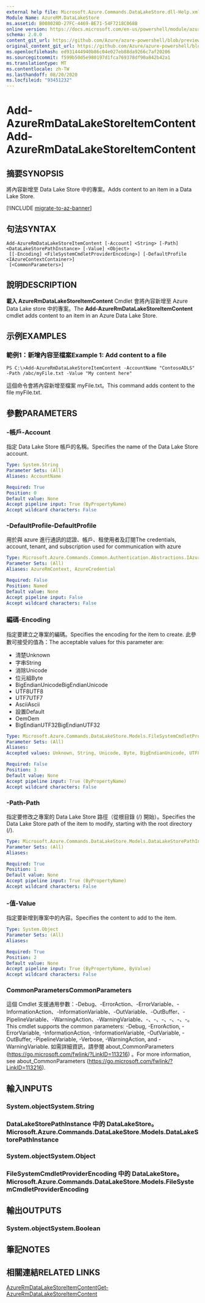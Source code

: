 ```yaml
---
external help file: Microsoft.Azure.Commands.DataLakeStore.dll-Help.xml
Module Name: AzureRM.DataLakeStore
ms.assetid: B008028D-27FC-4469-BE71-54F7218C068B
online version: https://docs.microsoft.com/en-us/powershell/module/azurerm.datalakestore/add-azurermdatalakestoreitemcontent
schema: 2.0.0
content_git_url: https://github.com/Azure/azure-powershell/blob/preview/src/ResourceManager/DataLakeStore/Commands.DataLakeStore/help/Add-AzureRmDataLakeStoreItemContent.md
original_content_git_url: https://github.com/Azure/azure-powershell/blob/preview/src/ResourceManager/DataLakeStore/Commands.DataLakeStore/help/Add-AzureRmDataLakeStoreItemContent.md
ms.openlocfilehash: ed931444940b86c04e027eb88da9266c7af20206
ms.sourcegitcommit: f599b50d5e980197d1fca769378df90a842b42a1
ms.translationtype: MT
ms.contentlocale: zh-TW
ms.lasthandoff: 08/20/2020
ms.locfileid: "93451232"
---
```

# <span data-ttu-id="bc344-101">Add-AzureRmDataLakeStoreItemContent</span><span class="sxs-lookup"><span data-stu-id="bc344-101">Add-AzureRmDataLakeStoreItemContent</span></span>

## <span data-ttu-id="bc344-102">摘要</span><span class="sxs-lookup"><span data-stu-id="bc344-102">SYNOPSIS</span></span>
<span data-ttu-id="bc344-103">將內容新增至 Data Lake Store 中的專案。</span><span class="sxs-lookup"><span data-stu-id="bc344-103">Adds content to an item in a Data Lake Store.</span></span>

[!INCLUDE [migrate-to-az-banner](../../includes/migrate-to-az-banner.md)]

## <span data-ttu-id="bc344-104">句法</span><span class="sxs-lookup"><span data-stu-id="bc344-104">SYNTAX</span></span>

```
Add-AzureRmDataLakeStoreItemContent [-Account] <String> [-Path] <DataLakeStorePathInstance> [-Value] <Object>
 [[-Encoding] <FileSystemCmdletProviderEncoding>] [-DefaultProfile <IAzureContextContainer>]
 [<CommonParameters>]
```

## <span data-ttu-id="bc344-105">說明</span><span class="sxs-lookup"><span data-stu-id="bc344-105">DESCRIPTION</span></span>
<span data-ttu-id="bc344-106">**載入 AzureRmDataLakeStoreItemContent** Cmdlet 會將內容新增至 Azure Data Lake store 中的專案。</span><span class="sxs-lookup"><span data-stu-id="bc344-106">The **Add-AzureRmDataLakeStoreItemContent** cmdlet adds content to an item in an Azure Data Lake Store.</span></span>

## <span data-ttu-id="bc344-107">示例</span><span class="sxs-lookup"><span data-stu-id="bc344-107">EXAMPLES</span></span>

### <span data-ttu-id="bc344-108">範例1：新增內容至檔案</span><span class="sxs-lookup"><span data-stu-id="bc344-108">Example 1: Add content to a file</span></span>
```
PS C:\>Add-AzureRmDataLakeStoreItemContent -AccountName "ContosoADLS" -Path /abc/myFile.txt -Value "My content here"
```

<span data-ttu-id="bc344-109">這個命令會將內容新增至檔案 myFile.txt。</span><span class="sxs-lookup"><span data-stu-id="bc344-109">This command adds content to the file myFile.txt.</span></span>

## <span data-ttu-id="bc344-110">參數</span><span class="sxs-lookup"><span data-stu-id="bc344-110">PARAMETERS</span></span>

### <span data-ttu-id="bc344-111">-帳戶</span><span class="sxs-lookup"><span data-stu-id="bc344-111">-Account</span></span>
<span data-ttu-id="bc344-112">指定 Data Lake Store 帳戶的名稱。</span><span class="sxs-lookup"><span data-stu-id="bc344-112">Specifies the name of the Data Lake Store account.</span></span>

```yaml
Type: System.String
Parameter Sets: (All)
Aliases: AccountName

Required: True
Position: 0
Default value: None
Accept pipeline input: True (ByPropertyName)
Accept wildcard characters: False
```

### <span data-ttu-id="bc344-113">-DefaultProfile</span><span class="sxs-lookup"><span data-stu-id="bc344-113">-DefaultProfile</span></span>
<span data-ttu-id="bc344-114">用於與 azure 進行通訊的認證、帳戶、租使用者及訂閱</span><span class="sxs-lookup"><span data-stu-id="bc344-114">The credentials, account, tenant, and subscription used for communication with azure</span></span>

```yaml
Type: Microsoft.Azure.Commands.Common.Authentication.Abstractions.IAzureContextContainer
Parameter Sets: (All)
Aliases: AzureRmContext, AzureCredential

Required: False
Position: Named
Default value: None
Accept pipeline input: False
Accept wildcard characters: False
```

### <span data-ttu-id="bc344-115">編碼</span><span class="sxs-lookup"><span data-stu-id="bc344-115">-Encoding</span></span>
<span data-ttu-id="bc344-116">指定要建立之專案的編碼。</span><span class="sxs-lookup"><span data-stu-id="bc344-116">Specifies the encoding for the item to create.</span></span>
<span data-ttu-id="bc344-117">此參數可接受的值為：</span><span class="sxs-lookup"><span data-stu-id="bc344-117">The acceptable values for this parameter are:</span></span>
- <span data-ttu-id="bc344-118">清楚</span><span class="sxs-lookup"><span data-stu-id="bc344-118">Unknown</span></span>
- <span data-ttu-id="bc344-119">字串</span><span class="sxs-lookup"><span data-stu-id="bc344-119">String</span></span>
- <span data-ttu-id="bc344-120">消除</span><span class="sxs-lookup"><span data-stu-id="bc344-120">Unicode</span></span>
- <span data-ttu-id="bc344-121">位元組</span><span class="sxs-lookup"><span data-stu-id="bc344-121">Byte</span></span>
- <span data-ttu-id="bc344-122">BigEndianUnicode</span><span class="sxs-lookup"><span data-stu-id="bc344-122">BigEndianUnicode</span></span>
- <span data-ttu-id="bc344-123">UTF8</span><span class="sxs-lookup"><span data-stu-id="bc344-123">UTF8</span></span>
- <span data-ttu-id="bc344-124">UTF7</span><span class="sxs-lookup"><span data-stu-id="bc344-124">UTF7</span></span>
- <span data-ttu-id="bc344-125">Ascii</span><span class="sxs-lookup"><span data-stu-id="bc344-125">Ascii</span></span>
- <span data-ttu-id="bc344-126">設置</span><span class="sxs-lookup"><span data-stu-id="bc344-126">Default</span></span>
- <span data-ttu-id="bc344-127">Oem</span><span class="sxs-lookup"><span data-stu-id="bc344-127">Oem</span></span>
- <span data-ttu-id="bc344-128">BigEndianUTF32</span><span class="sxs-lookup"><span data-stu-id="bc344-128">BigEndianUTF32</span></span>

```yaml
Type: Microsoft.Azure.Commands.DataLakeStore.Models.FileSystemCmdletProviderEncoding
Parameter Sets: (All)
Aliases:
Accepted values: Unknown, String, Unicode, Byte, BigEndianUnicode, UTF8, UTF7, UTF32, Ascii, Default, Oem, BigEndianUTF32

Required: False
Position: 3
Default value: None
Accept pipeline input: True (ByPropertyName)
Accept wildcard characters: False
```

### <span data-ttu-id="bc344-129">-Path</span><span class="sxs-lookup"><span data-stu-id="bc344-129">-Path</span></span>
<span data-ttu-id="bc344-130">指定要修改之專案的 Data Lake Store 路徑（從根目錄 (/) 開始）。</span><span class="sxs-lookup"><span data-stu-id="bc344-130">Specifies the Data Lake Store path of the item to modify, starting with the root directory (/).</span></span>

```yaml
Type: Microsoft.Azure.Commands.DataLakeStore.Models.DataLakeStorePathInstance
Parameter Sets: (All)
Aliases:

Required: True
Position: 1
Default value: None
Accept pipeline input: True (ByPropertyName)
Accept wildcard characters: False
```

### <span data-ttu-id="bc344-131">-值</span><span class="sxs-lookup"><span data-stu-id="bc344-131">-Value</span></span>
<span data-ttu-id="bc344-132">指定要新增到專案中的內容。</span><span class="sxs-lookup"><span data-stu-id="bc344-132">Specifies the content to add to the item.</span></span>

```yaml
Type: System.Object
Parameter Sets: (All)
Aliases:

Required: True
Position: 2
Default value: None
Accept pipeline input: True (ByPropertyName, ByValue)
Accept wildcard characters: False
```

### <span data-ttu-id="bc344-133">CommonParameters</span><span class="sxs-lookup"><span data-stu-id="bc344-133">CommonParameters</span></span>
<span data-ttu-id="bc344-134">這個 Cmdlet 支援通用參數：-Debug、-ErrorAction、-ErrorVariable、-InformationAction、-InformationVariable、-OutVariable、-OutBuffer、-PipelineVariable、-WarningAction、-WarningVariable、-、-、-、-、-、-。</span><span class="sxs-lookup"><span data-stu-id="bc344-134">This cmdlet supports the common parameters: -Debug, -ErrorAction, -ErrorVariable, -InformationAction, -InformationVariable, -OutVariable, -OutBuffer, -PipelineVariable, -Verbose, -WarningAction, and -WarningVariable.</span></span> <span data-ttu-id="bc344-135">如需詳細資訊，請參閱 about_CommonParameters (https://go.microsoft.com/fwlink/?LinkID=113216) 。</span><span class="sxs-lookup"><span data-stu-id="bc344-135">For more information, see about_CommonParameters (https://go.microsoft.com/fwlink/?LinkID=113216).</span></span>

## <span data-ttu-id="bc344-136">輸入</span><span class="sxs-lookup"><span data-stu-id="bc344-136">INPUTS</span></span>

### <span data-ttu-id="bc344-137">System.object</span><span class="sxs-lookup"><span data-stu-id="bc344-137">System.String</span></span>

### <span data-ttu-id="bc344-138">DataLakeStorePathInstance 中的 DataLakeStore。</span><span class="sxs-lookup"><span data-stu-id="bc344-138">Microsoft.Azure.Commands.DataLakeStore.Models.DataLakeStorePathInstance</span></span>

### <span data-ttu-id="bc344-139">System.object</span><span class="sxs-lookup"><span data-stu-id="bc344-139">System.Object</span></span>

### <span data-ttu-id="bc344-140">FileSystemCmdletProviderEncoding 中的 DataLakeStore。</span><span class="sxs-lookup"><span data-stu-id="bc344-140">Microsoft.Azure.Commands.DataLakeStore.Models.FileSystemCmdletProviderEncoding</span></span>

## <span data-ttu-id="bc344-141">輸出</span><span class="sxs-lookup"><span data-stu-id="bc344-141">OUTPUTS</span></span>

### <span data-ttu-id="bc344-142">System.object</span><span class="sxs-lookup"><span data-stu-id="bc344-142">System.Boolean</span></span>

## <span data-ttu-id="bc344-143">筆記</span><span class="sxs-lookup"><span data-stu-id="bc344-143">NOTES</span></span>

## <span data-ttu-id="bc344-144">相關連結</span><span class="sxs-lookup"><span data-stu-id="bc344-144">RELATED LINKS</span></span>

[<span data-ttu-id="bc344-145">AzureRmDataLakeStoreItemContent</span><span class="sxs-lookup"><span data-stu-id="bc344-145">Get-AzureRmDataLakeStoreItemContent</span></span>](./Get-AzureRmDataLakeStoreItemContent.md)


